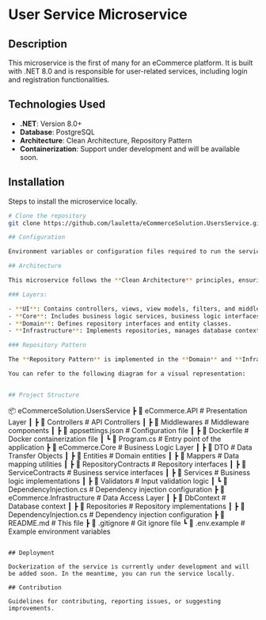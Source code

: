 # User Service Microservice

## Description

This microservice is the first of many for an eCommerce platform. It is built with .NET 8.0 and is responsible for user-related services, including login and registration functionalities.

## Technologies Used

- **.NET**: Version 8.0+
- **Database**: PostgreSQL
- **Architecture**: Clean Architecture, Repository Pattern
- **Containerization**: Support under development and will be available soon.

## Installation

Steps to install the microservice locally.

```sh
# Clone the repository
git clone https://github.com/lauletta/eCommerceSolution.UsersService.git

## Configuration

Environment variables or configuration files required to run the service. The connection string must point to a local database.

## Architecture

This microservice follows the **Clean Architecture** principles, ensuring a clear separation of concerns and maintainability.

### Layers:

- **UI**: Contains controllers, views, view models, filters, and middleware.
- **Core**: Includes business logic services, business logic interfaces, and Data Transfer Objects (DTOs).
- **Domain**: Defines repository interfaces and entity classes.
- **Infrastructure**: Implements repositories, manages database context (DbContext), and handles external API calls.

### Repository Pattern

The **Repository Pattern** is implemented in the **Domain** and **Infrastructure** layers to encapsulate data access logic and provide a clean abstraction for business logic services.

You can refer to the following diagram for a visual representation:


## Project Structure

```
📦 eCommerceSolution.UsersService
 ┣ 📂 eCommerce.API  # Presentation Layer
 ┃ ┣ 📂 Controllers  # API Controllers
 ┃ ┣ 📂 Middlewares  # Middleware components
 ┃ ┣ 📜 appsettings.json  # Configuration file
 ┃ ┣ 📜 Dockerfile  # Docker containerization file
 ┃ ┗ 📜 Program.cs  # Entry point of the application
 ┣ 📂 eCommerce.Core  # Business Logic Layer
 ┃ ┣ 📂 DTO  # Data Transfer Objects
 ┃ ┣ 📂 Entities  # Domain entities
 ┃ ┣ 📂 Mappers  # Data mapping utilities
 ┃ ┣ 📂 RepositoryContracts  # Repository interfaces
 ┃ ┣ 📂 ServiceContracts  # Business service interfaces
 ┃ ┣ 📂 Services  # Business logic implementations
 ┃ ┣ 📂 Validators  # Input validation logic
 ┃ ┗ 📜 DependencyInjection.cs  # Dependency injection configuration
 ┣ 📂 eCommerce.Infrastructure  # Data Access Layer
 ┃ ┣ 📂 DbContext  # Database context
 ┃ ┣ 📂 Repositories  # Repository implementations
 ┃ ┣ 📜 DependencyInjection.cs  # Dependency injection configuration
 ┣ 📜 README.md  # This file
 ┣ 📜 .gitignore  # Git ignore file
 ┗ 📜 .env.example  # Example environment variables
```

## Deployment

Dockerization of the service is currently under development and will be added soon. In the meantime, you can run the service locally.

## Contribution

Guidelines for contributing, reporting issues, or suggesting improvements.

